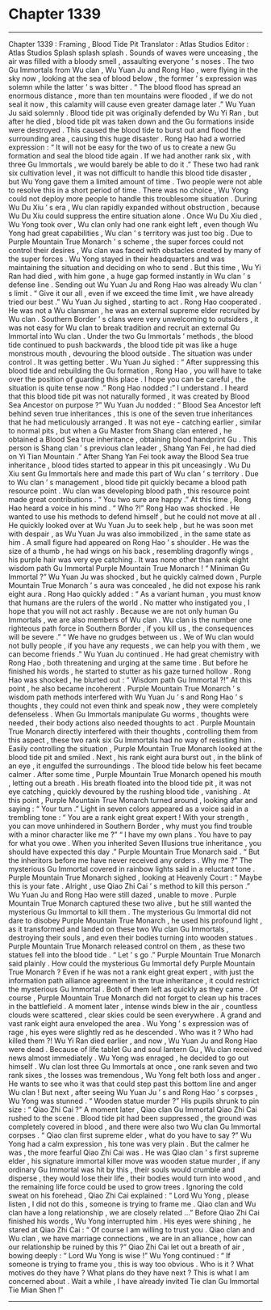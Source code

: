 
# Chapter 1339


---

Chapter 1339 : Framing , Blood Tide Pit
Translator :
Atlas Studios
Editor :
Atlas Studios
Splash splash splash .
Sounds of waves were unceasing , the air was filled with a bloody smell , assaulting everyone ’ s noses .
The two Gu Immortals from Wu clan , Wu Yuan Ju and Rong Hao , were flying in the sky now , looking at the sea of blood below , the former ’ s expression was solemn while the latter ’ s was bitter .
“ The blood flood has spread an enormous distance , more than ten mountains were flooded , if we do not seal it now , this calamity will cause even greater damage later .” Wu Yuan Ju said solemnly .
Blood tide pit was originally defended by Wu Yi Ran , but after he died , blood tide pit was taken down and the Gu formations inside were destroyed . This caused the blood tide to burst out and flood the surrounding area , causing this huge disaster .
Rong Hao had a worried expression : “ It will not be easy for the two of us to create a new Gu formation and seal the blood tide again . If we had another rank six , with three Gu Immortals , we would barely be able to do it .”
These two had rank six cultivation level , it was not difficult to handle this blood tide disaster , but Wu Yong gave them a limited amount of time . Two people were not able to resolve this in a short period of time .
There was no choice , Wu Yong could not deploy more people to handle this troublesome situation .
During Wu Du Xiu ’ s era , Wu clan rapidly expanded without obstruction , because Wu Du Xiu could suppress the entire situation alone .
Once Wu Du Xiu died , Wu Yong took over , Wu clan only had one rank eight left , even though Wu Yong had great capabilities , Wu clan ’ s territory was just too big .
Due to Purple Mountain True Monarch ’ s scheme , the super forces could not control their desires , Wu clan was faced with obstacles created by many of the super forces .
Wu Yong stayed in their headquarters and was maintaining the situation and deciding on who to send .
But this time , Wu Yi Ran had died , with him gone , a huge gap formed instantly in Wu clan ’ s defense line .
Sending out Wu Yuan Ju and Rong Hao was already Wu clan ’ s limit .
“ Give it our all , even if we exceed the time limit , we have already tried our best .” Wu Yuan Ju sighed , starting to act .
Rong Hao cooperated .
He was not a Wu clansman , he was an external supreme elder recruited by Wu clan .
Southern Border ’ s clans were very unwelcoming to outsiders , it was not easy for Wu clan to break tradition and recruit an external Gu Immortal into Wu clan .
Under the two Gu Immortals ’ methods , the blood tide continued to push backwards , the blood tide pit was like a huge monstrous mouth , devouring the blood outside .
The situation was under control .
It was getting better .
Wu Yuan Ju sighed : “ After suppressing this blood tide and rebuilding the Gu formation , Rong Hao , you will have to take over the position of guarding this place . I hope you can be careful , the situation is quite tense now .”
Rong Hao nodded :” I understand . I heard that this blood tide pit was not naturally formed , it was created by Blood Sea Ancestor on purpose ?”
Wu Yuan Ju nodded : “ Blood Sea Ancestor left behind seven true inheritances , this is one of the seven true inheritances that he had meticulously arranged . It was not eye - catching earlier , similar to normal pits , but when a Gu Master from Shang clan entered , he obtained a Blood Sea true inheritance , obtaining blood handprint Gu . This person is Shang clan ’ s previous clan leader , Shang Yan Fei , he had died on Yi Tian Mountain .”
After Shang Yan Fei took away the Blood Sea true inheritance , blood tides started to appear in this pit unceasingly .
Wu Du Xiu sent Gu Immortals here and made this part of Wu clan ’ s territory .
Due to Wu clan ’ s management , blood tide pit quickly became a blood path resource point . Wu clan was developing blood path , this resource point made great contributions .
“ You two sure are happy .” At this time , Rong Hao heard a voice in his mind .
“ Who ?!” Rong Hao was shocked .
He wanted to use his methods to defend himself , but he could not move at all .
He quickly looked over at Wu Yuan Ju to seek help , but he was soon met with despair , as Wu Yuan Ju was also immobilized , in the same state as him .
A small figure had appeared on Rong Hao ’ s shoulder .
He was the size of a thumb , he had wings on his back , resembling dragonfly wings , his purple hair was very eye catching .
It was none other than rank eight wisdom path Gu Immortal Purple Mountain True Monarch !
“ Miniman Gu Immortal ?” Wu Yuan Ju was shocked , but he quickly calmed down , Purple Mountain True Monarch ’ s aura was concealed , he did not expose his rank eight aura .
Rong Hao quickly added : “ As a variant human , you must know that humans are the rulers of the world . No matter who instigated you , I hope that you will not act rashly . Because we are not only human Gu Immortals , we are also members of Wu clan . Wu clan is the number one righteous path force in Southern Border , if you kill us , the consequences will be severe .”
“ We have no grudges between us . We of Wu clan would not bully people , if you have any requests , we can help you with them , we can become friends .” Wu Yuan Ju continued .
He had great chemistry with Rong Hao , both threatening and urging at the same time .
But before he finished his words , he started to stutter as his gaze turned hollow .
Rong Hao was shocked , he blurted out : “ Wisdom path Gu Immortal ?!”
At this point , he also became incoherent .
Purple Mountain True Monarch ’ s wisdom path methods interfered with Wu Yuan Ju ’ s and Rong Hao ’ s thoughts , they could not even think and speak now , they were completely defenseless .
When Gu Immortals manipulate Gu worms , thoughts were needed , their body actions also needed thoughts to act .
Purple Mountain True Monarch directly interfered with their thoughts , controlling them from this aspect , these two rank six Gu Immortals had no way of resisting him .
Easily controlling the situation , Purple Mountain True Monarch looked at the blood tide pit and smiled .
Next , his rank eight aura burst out , in the blink of an eye , it engulfed the surroundings .
The blood tide below his feet became calmer .
After some time , Purple Mountain True Monarch opened his mouth , letting out a breath .
His breath floated into the blood tide pit , it was not eye catching , quickly devoured by the rushing blood tide , vanishing .
At this point , Purple Mountain True Monarch turned around , looking afar and saying : “ Your turn .”
Light in seven colors appeared as a voice said in a trembling tone : “ You are a rank eight great expert ! With your strength , you can move unhindered in Southern Border , why must you find trouble with a minor character like me ?”
“ I have my own plans . You have to pay for what you owe . When you inherited Seven Illusions true inheritance , you should have expected this day .” Purple Mountain True Monarch said .
“ But the inheritors before me have never received any orders . Why me ?” The mysterious Gu Immortal covered in rainbow lights said in a reluctant tone .
Purple Mountain True Monarch sighed , looking at Heavenly Court : “ Maybe this is your fate . Alright , use Qiao Zhi Cai ’ s method to kill this person .”
Wu Yuan Ju and Rong Hao were still dazed , unable to move .
Purple Mountain True Monarch captured these two alive , but he still wanted the mysterious Gu Immortal to kill them .
The mysterious Gu Immortal did not dare to disobey Purple Mountain True Monarch , he used his profound light , as it transformed and landed on these two Wu clan Gu Immortals , destroying their souls , and even their bodies turning into wooden statues .
Purple Mountain True Monarch released control on them , as these two statues fell into the blood tide .
“ Let ’ s go .” Purple Mountain True Monarch said plainly .
How could the mysterious Gu Immortal defy Purple Mountain True Monarch ? Even if he was not a rank eight great expert , with just the information path alliance agreement in the true inheritance , it could restrict the mysterious Gu Immortal .
Both of them left as quickly as they came .
Of course , Purple Mountain True Monarch did not forget to clean up his traces in the battlefield .
A moment later , intense winds blew in the air , countless clouds were scattered , clear skies could be seen everywhere .
A grand and vast rank eight aura enveloped the area .
Wu Yong ’ s expression was of rage , his eyes were slightly red as he descended .
Who was it ?
Who had killed them ?!
Wu Yi Ran died earlier , and now , Wu Yuan Ju and Rong Hao were dead . Because of life tablet Gu and soul lantern Gu , Wu clan received news almost immediately .
Wu Yong was enraged , he decided to go out himself .
Wu clan lost three Gu Immortals at once , one rank seven and two rank sixes , the losses was tremendous , Wu Yong felt both loss and anger .
He wants to see who it was that could step past this bottom line and anger Wu clan !
But next , after seeing Wu Yuan Ju ’ s and Rong Hao ’ s corpses , Wu Yong was stunned .
“ Wooden statue murder ?” His pupils shrunk to pin size : “ Qiao Zhi Cai ?”
A moment later , Qiao clan Gu Immortal Qiao Zhi Cai rushed to the scene .
Blood tide pit had been suppressed , the ground was completely covered in blood , and there were also two Wu clan Gu Immortal corpses .
“ Qiao clan first supreme elder , what do you have to say ?” Wu Yong had a calm expression , his tone was very plain .
But the calmer he was , the more fearful Qiao Zhi Cai was .
He was Qiao clan ’ s first supreme elder , his signature immortal killer move was wooden statue murder , if any ordinary Gu Immortal was hit by this , their souls would crumble and disperse , they would lose their life , their bodies would turn into wood , and the remaining life force could be used to grow trees .
Ignoring the cold sweat on his forehead , Qiao Zhi Cai explained : “ Lord Wu Yong , please listen , I did not do this , someone is trying to frame me . Qiao clan and Wu clan have a long relationship , we are closely related …”
Before Qiao Zhi Cai finished his words , Wu Yong interrupted him .
His eyes were shining , he stared at Qiao Zhi Cai : “ Of course I am willing to trust you . Qiao clan and Wu clan , we have marriage connections , we are in an alliance , how can our relationship be ruined by this ?”
Qiao Zhi Cai let out a breath of air , bowing deeply : “ Lord Wu Yong is wise !”
Wu Yong continued : “ If someone is trying to frame you , this is way too obvious . Who is it ? What motives do they have ? What plans do they have next ? This is what I am concerned about . Wait a while , I have already invited Tie clan Gu Immortal Tie Mian Shen !”

---

